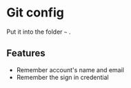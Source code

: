 # Git config

Put it into the folder ```~``` .



## Features

- Remember account's name and email
- Remember the sign in credential

